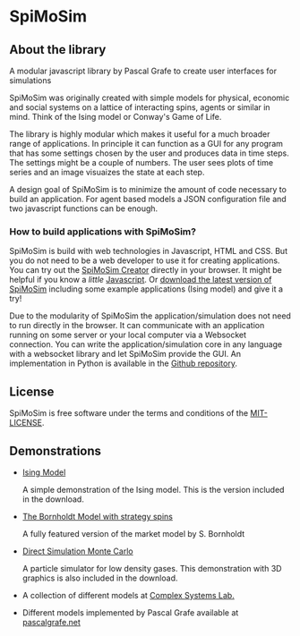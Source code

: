 # SpiMoSim

## About the library

A modular javascript library by Pascal Grafe to create user interfaces
for simulations

SpiMoSim was originally created with simple models for physical,
economic and social systems on a lattice of interacting spins, agents or
similar in mind. Think of the Ising model or Conway\'s Game of Life.

The library is highly modular which makes it useful for a much broader
range of applications. In principle it can function as a GUI for any
program that has some settings chosen by the user and produces data in
time steps. The settings might be a couple of numbers. The user sees
plots of time series and an image visuaizes the state at each step.

A design goal of SpiMoSim is to minimize the amount of code necessary to
build an application. For agent based models a JSON configuration file
and two javascript functions can be enough.

### How to build applications with SpiMoSim?


SpiMoSim is build with web technologies in Javascript, HTML and CSS. But
you do not need to be a web developer to use it for creating
applications. You can try out the [SpiMoSim Creator](spimosimCreator)
directly in your browser. It might be helpful if you know a *little*
[Javascript](https://www.w3schools.com/js/). Or [download the latest
version of SpiMoSim](https://github.com/pasgra/spimosim/releases)
including some example applications (Ising model) and give it a try!

Due to the modularity of SpiMoSim the application/simulation does not
need to run directly in the browser. It can communicate with an
application running on some server or your local computer via a
Websocket connection. You can write the application/simulation core in
any language with a websocket library and let SpiMoSim provide the GUI.
An implementation in Python is available in the [Github
repository](https://github.com/pasgra/spimosim/tree/master/lib/modules/SimulationBackend/Readme_Ising_model.md).

License
-------

SpiMoSim is free software under the terms and conditions of the
[MIT-LICENSE](LICENSE.txt).

## Demonstrations

- [Ising Model](ising)

  A simple demonstration of the Ising model. This is the version
  included in the download.

- [The Bornholdt Model with strategy
  spins](http://www.pascalgrafe.net/spimosim/models#model=Bornholdt)
  
  A fully featured version of the market model by S. Bornholdt

- [Direct Simulation Monte Carlo](dsmc)

  A particle simulator for low density gases. This demonstration with
  3D graphics is also included in the download.

- A collection of different models at [Complex Systems
  Lab.](http://www.itp.uni-bremen.de/complex/interactive-models)

- Different models implemented by Pascal Grafe available at
  [pascalgrafe.net](http://www.pascalgrafe.net/spimosim/models/)
